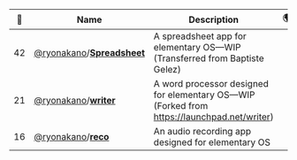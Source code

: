 |:star2: | Name | Description | 🌍|
|---|---|---|---|
|42|[@ryonakano](https://github.com/ryonakano)/[**Spreadsheet**](https://github.com/ryonakano/Spreadsheet)|A spreadsheet app for elementary OS—WIP (Transferred from Baptiste Gelez)||
|21|[@ryonakano](https://github.com/ryonakano)/[**writer**](https://github.com/ryonakano/writer)|A word processor designed for elementary OS—WIP (Forked from https://launchpad.net/writer)||
|16|[@ryonakano](https://github.com/ryonakano)/[**reco**](https://github.com/ryonakano/reco)|An audio recording app designed for elementary OS||

